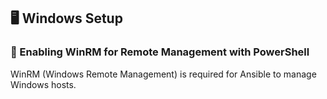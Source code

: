 ## 🖥️ Windows Setup

### 🔧 Enabling WinRM for Remote Management with PowerShell 

WinRM (Windows Remote Management) is required for Ansible to manage Windows hosts.
